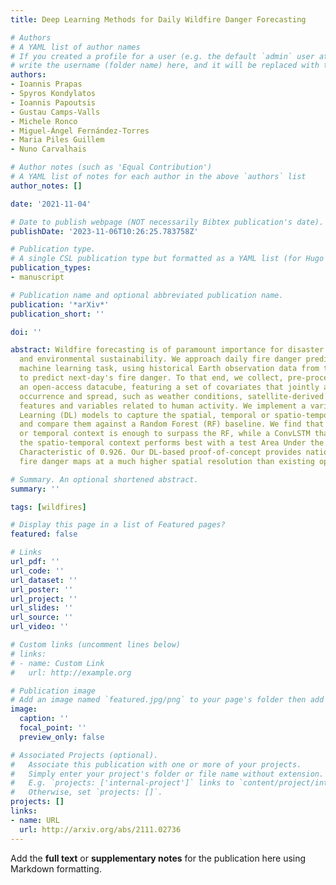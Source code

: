 ```yaml
---
title: Deep Learning Methods for Daily Wildfire Danger Forecasting

# Authors
# A YAML list of author names
# If you created a profile for a user (e.g. the default `admin` user at `content/authors/admin/`), 
# write the username (folder name) here, and it will be replaced with their full name and linked to their profile.
authors:
- Ioannis Prapas
- Spyros Kondylatos
- Ioannis Papoutsis
- Gustau Camps-Valls
- Michele Ronco
- Miguel-Ángel Fernández-Torres
- Maria Piles Guillem
- Nuno Carvalhais

# Author notes (such as 'Equal Contribution')
# A YAML list of notes for each author in the above `authors` list
author_notes: []

date: '2021-11-04'

# Date to publish webpage (NOT necessarily Bibtex publication's date).
publishDate: '2023-11-06T10:26:25.783758Z'

# Publication type.
# A single CSL publication type but formatted as a YAML list (for Hugo requirements).
publication_types:
- manuscript

# Publication name and optional abbreviated publication name.
publication: '*arXiv*'
publication_short: ''

doi: ''

abstract: Wildfire forecasting is of paramount importance for disaster risk reduction
  and environmental sustainability. We approach daily fire danger prediction as a
  machine learning task, using historical Earth observation data from the last decade
  to predict next-day's fire danger. To that end, we collect, pre-process and harmonize
  an open-access datacube, featuring a set of covariates that jointly affect the fire
  occurrence and spread, such as weather conditions, satellite-derived products, topography
  features and variables related to human activity. We implement a variety of Deep
  Learning (DL) models to capture the spatial, temporal or spatio-temporal context
  and compare them against a Random Forest (RF) baseline. We find that either spatial
  or temporal context is enough to surpass the RF, while a ConvLSTM that exploits
  the spatio-temporal context performs best with a test Area Under the Receiver Operating
  Characteristic of 0.926. Our DL-based proof-of-concept provides national-scale daily
  fire danger maps at a much higher spatial resolution than existing operational solutions.

# Summary. An optional shortened abstract.
summary: ''

tags: [wildfires]

# Display this page in a list of Featured pages?
featured: false

# Links
url_pdf: ''
url_code: ''
url_dataset: ''
url_poster: ''
url_project: ''
url_slides: ''
url_source: ''
url_video: ''

# Custom links (uncomment lines below)
# links:
# - name: Custom Link
#   url: http://example.org

# Publication image
# Add an image named `featured.jpg/png` to your page's folder then add a caption below.
image:
  caption: ''
  focal_point: ''
  preview_only: false

# Associated Projects (optional).
#   Associate this publication with one or more of your projects.
#   Simply enter your project's folder or file name without extension.
#   E.g. `projects: ['internal-project']` links to `content/project/internal-project/index.md`.
#   Otherwise, set `projects: []`.
projects: []
links:
- name: URL
  url: http://arxiv.org/abs/2111.02736
---
```


Add the **full text** or **supplementary notes** for the publication here using Markdown formatting.
